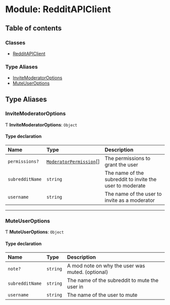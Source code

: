# Module: RedditAPIClient

## Table of contents

### Classes

- [RedditAPIClient](../classes/RedditAPIClient.RedditAPIClient.md)

### Type Aliases

- [InviteModeratorOptions](RedditAPIClient.md#invitemoderatoroptions)
- [MuteUserOptions](RedditAPIClient.md#muteuseroptions)

## Type Aliases

### <a id="invitemoderatoroptions" name="invitemoderatoroptions"></a> InviteModeratorOptions

Ƭ **InviteModeratorOptions**: `Object`

#### Type declaration

| Name            | Type                                                     | Description                                              |
| :-------------- | :------------------------------------------------------- | :------------------------------------------------------- |
| `permissions?`  | [`ModeratorPermission`](models.md#moderatorpermission)[] | The permissions to grant the user                        |
| `subredditName` | `string`                                                 | The name of the subreddit to invite the user to moderate |
| `username`      | `string`                                                 | The name of the user to invite as a moderator            |

---

### <a id="muteuseroptions" name="muteuseroptions"></a> MuteUserOptions

Ƭ **MuteUserOptions**: `Object`

#### Type declaration

| Name            | Type     | Description                                      |
| :-------------- | :------- | :----------------------------------------------- |
| `note?`         | `string` | A mod note on why the user was muted. (optional) |
| `subredditName` | `string` | The name of the subreddit to mute the user in    |
| `username`      | `string` | The name of the user to mute                     |

